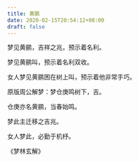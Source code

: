 ```yaml
---
title: 黄鹂
date: 2020-02-15T20:54:12+08:00
draft: false
---
```


梦见黄鹂，吉祥之兆，预示着名利。

梦见黄鹂叫，预示着名利双收。

女人梦见黄鹂困在树上叫，预示着他非常手巧。

原版周公解梦：梦仓庚鸣树下，吉。

仓庚亦名黄鹂，当春始鸣。

梦此主迁移之吉兆。

女人梦此，必勤于机杼。

《梦林玄解》